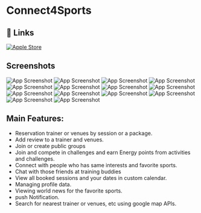 [//]: # (<img src="https://img.shields.io/badge/Apple%20Store-Download-blue?style=github&amp;logo=apple&amp;logoColor=white" alt="Apple Store">)

# Connect4Sports

## 🔗 Links
<a href="https://testflight.apple.com/join/Q97cZPXd" target="_new"><img src="https://img.shields.io/badge/TestFlight-Join-blue?style=github&amp;logo=apple&amp;logoColor=white" alt="Apple Store"> </a>

## Screenshots
![App Screenshot](https://github.com/FadyFouad/ProjectsSummary/blob/main/screenshots/Presentation1-4.png)
![App Screenshot](https://github.com/FadyFouad/ProjectsSummary/blob/main/screenshots/Presentation1-5.png)
![App Screenshot](https://github.com/FadyFouad/ProjectsSummary/blob/main/screenshots/Presentation1-6.png)
![App Screenshot](https://github.com/FadyFouad/ProjectsSummary/blob/main/screenshots/Presentation1-7.png)
![App Screenshot](https://github.com/FadyFouad/ProjectsSummary/blob/main/screenshots/Presentation1-8.png)
![App Screenshot](https://github.com/FadyFouad/ProjectsSummary/blob/main/screenshots/Presentation1-9.png)
![App Screenshot](https://github.com/FadyFouad/ProjectsSummary/blob/main/screenshots/Presentation1-10.png)
![App Screenshot](https://github.com/FadyFouad/ProjectsSummary/blob/main/screenshots/Presentation1-11.png)
![App Screenshot](https://github.com/FadyFouad/ProjectsSummary/blob/main/screenshots/Presentation1-12.png)
![App Screenshot](https://github.com/FadyFouad/ProjectsSummary/blob/main/screenshots/Presentation1-13.png)
![App Screenshot](https://github.com/FadyFouad/ProjectsSummary/blob/main/screenshots/Presentation1-14.png)
![App Screenshot](https://github.com/FadyFouad/ProjectsSummary/blob/main/screenshots/Presentation1-15.png)
![App Screenshot](https://github.com/FadyFouad/ProjectsSummary/blob/main/screenshots/Presentation1-16.png)
![App Screenshot](https://github.com/FadyFouad/ProjectsSummary/blob/main/screenshots/Presentation1-17.png)



## Main Features:

- Reservation trainer or venues by session or a package.
- Add review to a trainer and venues.
- Join or create public groups
- Join and compete in challenges and earn Energy points from activities and challenges.
- Connect with people who has same interests and favorite sports.
- Chat with those friends at training buddies
- View all booked sessions and your dates in custom calendar.
- Managing profile data.
- Viewing world news for the favorite sports.
- push Notification.
- Search for nearest trainer or venues, etc using google map APIs.

